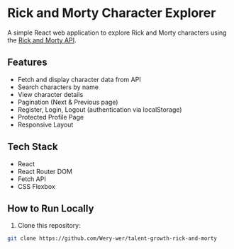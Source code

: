 # Rick and Morty Character Explorer

A simple React web application to explore Rick and Morty characters using the [Rick and Morty API](https://rickandmortyapi.com/).

## Features

- Fetch and display character data from API
- Search characters by name
- View character details
- Pagination (Next & Previous page)
- Register, Login, Logout (authentication via localStorage)
- Protected Profile Page
- Responsive Layout

## Tech Stack

- React
- React Router DOM
- Fetch API
- CSS Flexbox

## How to Run Locally

1. Clone this repository:
```bash
git clone https://github.com/Wery-wer/talent-growth-rick-and-morty
